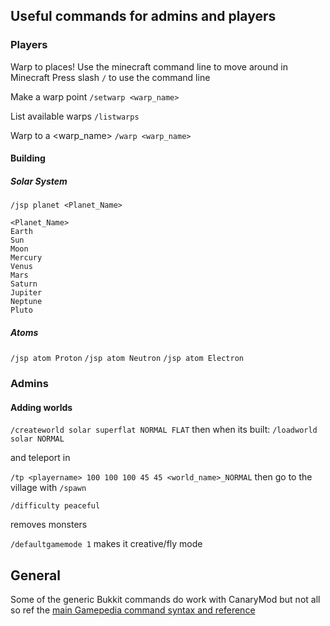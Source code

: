 ## Useful commands for admins and players

### Players

Warp to places! Use the minecraft command line to move around in Minecraft
Press slash `/` to use the command line

Make a warp point
`/setwarp <warp_name>`

List available warps
`/listwarps` 

Warp to a <warp_name>
`/warp <warp_name>`

#### Building

##### Solar System

`/jsp planet <Planet_Name>`

```
<Planet_Name>
Earth
Sun
Moon
Mercury
Venus 
Mars
Saturn
Jupiter
Neptune
Pluto
```
##### Atoms

`/jsp atom Proton`
`/jsp atom Neutron`
`/jsp atom Electron`



### Admins

#### Adding worlds

`/createworld solar superflat NORMAL FLAT`
then when its built:
`/loadworld solar NORMAL`

and teleport in

`/tp <playername> 100 100 100 45 45 <world_name>_NORMAL`
then go to the village with
`/spawn`

`/difficulty peaceful`

removes monsters

`/defaultgamemode 1`
makes it creative/fly mode

## General 

Some of the generic Bukkit commands do work with CanaryMod but not all so ref the [main Gamepedia command syntax and reference](http://minecraft.gamepedia.com/Commands)
